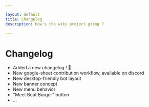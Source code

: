 ```yaml
---

layout: default
title: Changelog
description: How's the wiki project going ?

---
```


# Changelog

- Added a new changelog ! 🥳
- New google-sheet contribution workflow, available on discord
- New desktop-friendly bot layout
- New banner concept
- New menu behavior
- "Meet Beat Burger" button
- ...
